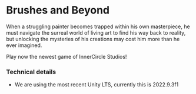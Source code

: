# Brushes and Beyond
When a struggling painter becomes trapped within his own masterpiece, he must navigate the surreal world of living art to find his way back to reality, but unlocking the mysteries of his creations may cost him more than he ever imagined.  

Play now the newest game of InnerCircle Studios!

### Technical details
- We are using the most recent Unity LTS, currently this is 2022.9.3f1